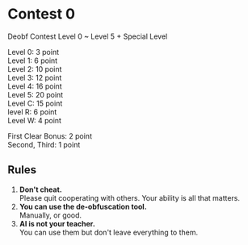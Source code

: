 # Contest 0
Deobf Contest Level 0 ~ Level 5 + Special Level

Level 0: 3 point  
Level 1: 6 point  
Level 2: 10 point  
Level 3: 12 point  
Level 4: 16 point  
Level 5: 20 point  
Level C: 15 point  
level R: 6 point  
Level W: 4 point  

First Clear Bonus: 2 point  
Second, Third: 1 point

## Rules
1. **Don't cheat.**  
   Please quit cooperating with others. 
   Your ability is all that matters.
2. **You can use the de-obfuscation tool.**  
   Manually, or good.
3. **AI is not your teacher.**  
   You can use them but don't leave everything to them.
